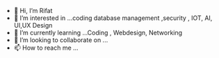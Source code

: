 - 👋 Hi, I’m Rifat
- 👀 I’m interested in ...coding database management ,security , IOT, AI, UI,UX Design
- 🌱 I’m currently learning ...Coding , Webdesign, Networking 
- 💞️ I’m looking to collaborate on ...
- 📫 How to reach me ...

<!---
Rifat31002/Rifat31002 is a ✨ special ✨ repository because its `README.md` (this file) appears on your GitHub profile.
You can click the Preview link to take a look at your changes.
--->
